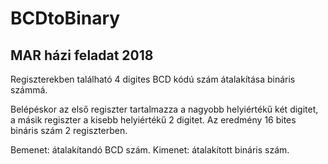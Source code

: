 # BCDtoBinary
## MAR házi feladat 2018
Regiszterekben található 4 digites BCD kódú szám átalakítása bináris számmá.

Belépéskor az első regiszter tartalmazza a nagyobb helyiértékű két digitet, a másik regiszter a kisebb helyiértékű 2 digitet.
Az eredmény 16 bites bináris szám 2 regiszterben.

Bemenet: átalakítandó BCD szám. 
Kimenet: átalakított bináris szám.
